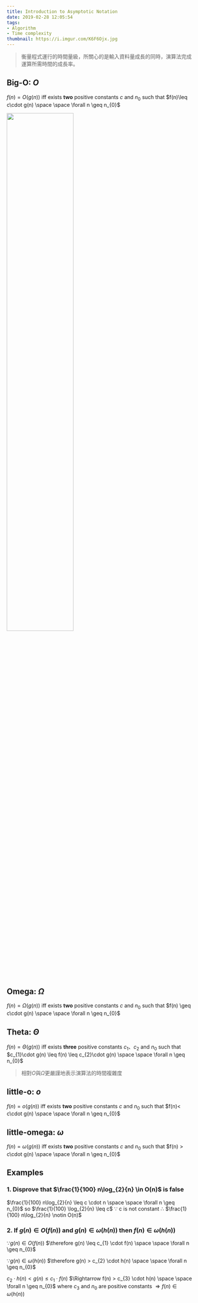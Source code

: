 ```yaml
---
title: Introduction to Asymptotic Notation
date: 2019-02-28 12:05:54
tags: 
- Algorithm
- Time complexity
thumbnail: https://i.imgur.com/K6F6Ojx.jpg
---
```




> 衡量程式運行的時間量級，所關心的是輸入資料量成長的同時，演算法完成運算所需時間的成長率。


## Big-O: $O$


$f(n) = O(g(n))$ iff exists **two** positive constants $c$ and $n_{0}$ such that $f(n)\leq c\cdot g(n) \space \space \forall n \geq  n_{0}$ 



<img alt="" src="https://i.imgur.com/9hS03jF.png" width="60%"/>

## Omega: $\Omega$

$f(n) = \Omega (g(n))$ iff exists **two** positive constants $c$ and $n_{0}$ such that $f(n) \geq c\cdot g(n) \space \space \forall n \geq n_{0}$
<!-- more -->
## Theta: $\Theta$

$f(n) = \Theta (g(n))$ iff exists **three** positive constants $c_{1}$、$c_{2}$ and $n_{0}$ such that $c_{1}\cdot g(n) \leq f(n) \leq c_{2}\cdot g(n) \space \space \forall n \geq n_{0}$

> 相對$O$與$\Omega$更嚴謹地表示演算法的時間複雜度

## little-o: $o$

$f(n) = o(g(n))$ iff exists **two** positive constants $c$ and $n_{0}$ such that $f(n)< c\cdot g(n) \space \space \forall n \geq  n_{0}$ 

## little-omega: $\omega$

$f(n) = \omega (g(n))$ iff exists **two** positive constants $c$ and $n_{0}$ such that $f(n) > c\cdot g(n) \space \space \forall n \geq n_{0}$


## Examples


### 1. Disprove that $\frac{1}{100} n\log_{2}{n} \in O(n)$ is false

$\frac{1}{100} n\log_{2}{n} \leq c \cdot n \space \space \forall n \geq n_{0}$
so $\frac{1}{100} \log_{2}{n} \leq c$
$\because$ c is not constant
$\therefore$ $\frac{1}{100} n\log_{2}{n} \notin O(n)$

### 2. If $g(n) \in O(f(n))$ and $g(n) \in \omega (h(n))$ then $f(n) \in \omega (h(n))$

$\because g(n) \in O(f(n))$
$\therefore g(n) \leq c_{1} \cdot f(n) \space \space \forall n \geq n_{0}$

$\because g(n) \in \omega (h(n))$
$\therefore g(n) > c_{2} \cdot h(n) \space \space \forall n \geq n_{0}$

$c_{2} \cdot h(n) < g(n) \leq c_{1} \cdot f(n)$
$\Rightarrow f(n) > c_{3} \cdot h(n) \space \space \forall n \geq n_{0}$ where $c_{3}$ and $n_{0}$ are positive constants
$\Rightarrow f(n) \in \omega (h(n))$ 